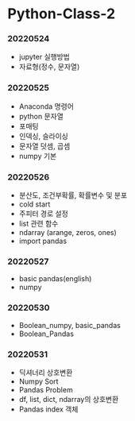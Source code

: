 # Python-Class-2

### 20220524
 - jupyter 실행방법
 - 자료형(정수, 문자열)

### 20220525
 - Anaconda 명령어
 - python 문자열
 - 포매팅
 - 인덱싱, 슬라이싱
 - 문자열 덧셈, 곱셈
 - numpy 기본

### 20220526
 - 분산도, 조건부확률, 확률변수 및 분포
 - cold start
 - 주피터 경로 설정
 - list 관련 함수
 - ndarray (arange, zeros, ones)
 - import pandas

### 20220527
 - basic pandas(english)
 - numpy

### 20220530
 - Boolean_numpy, basic_pandas
 - Boolean_Pandas

### 20220531
 - 딕셔너리 상호변환
 - Numpy Sort
 - Pandas Problem
 - df, list, dict, ndarray의 상호변환
 - Pandas index 객체